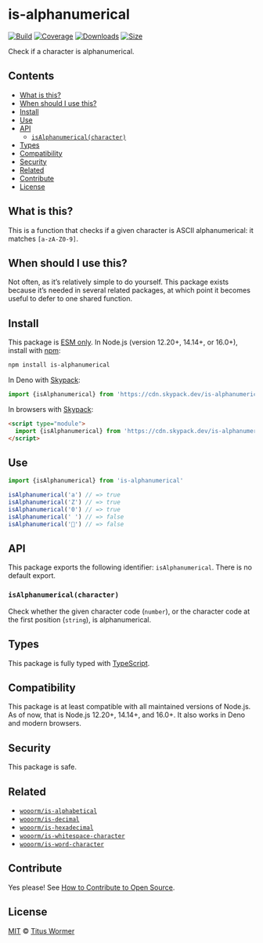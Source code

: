 # is-alphanumerical

[![Build][build-badge]][build]
[![Coverage][coverage-badge]][coverage]
[![Downloads][downloads-badge]][downloads]
[![Size][size-badge]][size]

Check if a character is alphanumerical.

## Contents

*   [What is this?](#what-is-this)
*   [When should I use this?](#when-should-i-use-this)
*   [Install](#install)
*   [Use](#use)
*   [API](#api)
    *   [`isAlphanumerical(character)`](#isalphanumericalcharacter)
*   [Types](#types)
*   [Compatibility](#compatibility)
*   [Security](#security)
*   [Related](#related)
*   [Contribute](#contribute)
*   [License](#license)

## What is this?

This is a function that checks if a given character is ASCII alphanumerical:
it matches `[a-zA-Z0-9]`.

## When should I use this?

Not often, as it’s relatively simple to do yourself.
This package exists because it’s needed in several related packages, at which
point it becomes useful to defer to one shared function.

## Install

This package is [ESM only][esm].
In Node.js (version 12.20+, 14.14+, or 16.0+), install with [npm][]:

```sh
npm install is-alphanumerical
```

In Deno with [Skypack][]:

```js
import {isAlphanumerical} from 'https://cdn.skypack.dev/is-alphanumerical@2?dts'
```

In browsers with [Skypack][]:

```html
<script type="module">
  import {isAlphanumerical} from 'https://cdn.skypack.dev/is-alphanumerical@2?min'
</script>
```

## Use

```js
import {isAlphanumerical} from 'is-alphanumerical'

isAlphanumerical('a') // => true
isAlphanumerical('Z') // => true
isAlphanumerical('0') // => true
isAlphanumerical(' ') // => false
isAlphanumerical('💩') // => false
```

## API

This package exports the following identifier: `isAlphanumerical`.
There is no default export.

### `isAlphanumerical(character)`

Check whether the given character code (`number`), or the character code at the
first position (`string`), is alphanumerical.

## Types

This package is fully typed with [TypeScript][].

## Compatibility

This package is at least compatible with all maintained versions of Node.js.
As of now, that is Node.js 12.20+, 14.14+, and 16.0+.
It also works in Deno and modern browsers.

## Security

This package is safe.

## Related

*   [`wooorm/is-alphabetical`](https://github.com/wooorm/is-alphabetical)
*   [`wooorm/is-decimal`](https://github.com/wooorm/is-decimal)
*   [`wooorm/is-hexadecimal`](https://github.com/wooorm/is-hexadecimal)
*   [`wooorm/is-whitespace-character`](https://github.com/wooorm/is-whitespace-character)
*   [`wooorm/is-word-character`](https://github.com/wooorm/is-word-character)

## Contribute

Yes please!
See [How to Contribute to Open Source][contribute].

## License

[MIT][license] © [Titus Wormer][author]

<!-- Definitions -->

[build-badge]: https://github.com/wooorm/is-alphanumerical/workflows/main/badge.svg

[build]: https://github.com/wooorm/is-alphanumerical/actions

[coverage-badge]: https://img.shields.io/codecov/c/github/wooorm/is-alphanumerical.svg

[coverage]: https://codecov.io/github/wooorm/is-alphanumerical

[downloads-badge]: https://img.shields.io/npm/dm/is-alphanumerical.svg

[downloads]: https://www.npmjs.com/package/is-alphanumerical

[size-badge]: https://img.shields.io/bundlephobia/minzip/is-alphanumerical.svg

[size]: https://bundlephobia.com/result?p=is-alphanumerical

[npm]: https://docs.npmjs.com/cli/install

[skypack]: https://www.skypack.dev

[license]: license

[author]: https://wooorm.com

[esm]: https://gist.github.com/sindresorhus/a39789f98801d908bbc7ff3ecc99d99c

[typescript]: https://www.typescriptlang.org

[contribute]: https://opensource.guide/how-to-contribute/

